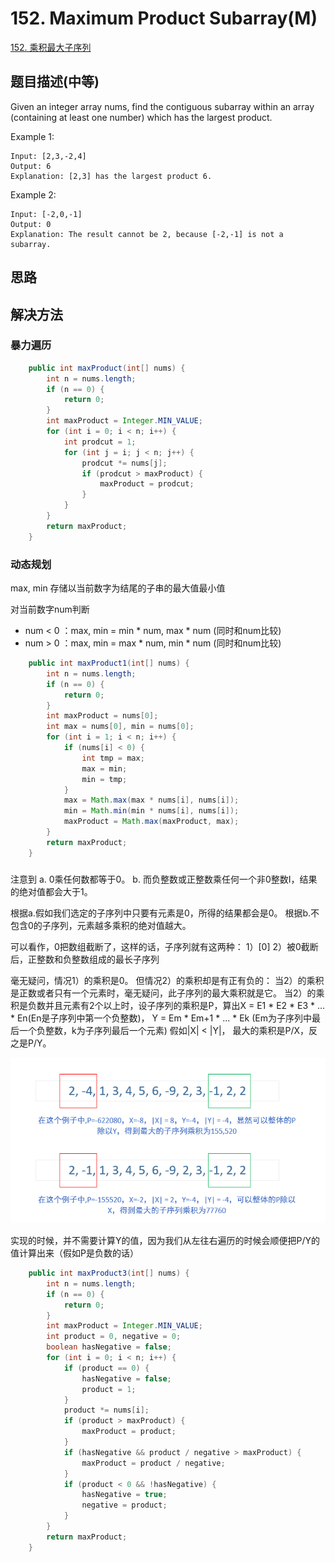 # 152. Maximum Product Subarray\(M\)

[152. 乘积最大子序列](https://leetcode-cn.com/problems/maximum-product-subarray/)

## 题目描述\(中等\)

Given an integer array nums, find the contiguous subarray within an array \(containing at least one number\) which has the largest product.

Example 1:

```
Input: [2,3,-2,4]
Output: 6
Explanation: [2,3] has the largest product 6.
```

Example 2:

```
Input: [-2,0,-1]
Output: 0
Explanation: The result cannot be 2, because [-2,-1] is not a subarray.
```

## 思路

## 解决方法

### 暴力遍历

```java
    public int maxProduct(int[] nums) {
        int n = nums.length;
        if (n == 0) {
            return 0;
        }
        int maxProduct = Integer.MIN_VALUE;
        for (int i = 0; i < n; i++) {
            int prodcut = 1;
            for (int j = i; j < n; j++) {
                prodcut *= nums[j];
                if (prodcut > maxProduct) {
                    maxProduct = prodcut;
                }
            }
        }
        return maxProduct;
    }
```

### 动态规划

max, min 存储以当前数字为结尾的子串的最大值最小值

对当前数字num判断

* num &lt; 0 ：max, min = min \* num, max \* num \(同时和num比较\)
* num &gt; 0 ：max, min = max \* num, min \* num \(同时和num比较\)

```java
    public int maxProduct1(int[] nums) {
        int n = nums.length;
        if (n == 0) {
            return 0;
        }
        int maxProduct = nums[0];
        int max = nums[0], min = nums[0];
        for (int i = 1; i < n; i++) {
            if (nums[i] < 0) {
                int tmp = max;
                max = min;
                min = tmp;
            }
            max = Math.max(max * nums[i], nums[i]);
            min = Math.min(min * nums[i], nums[i]);
            maxProduct = Math.max(maxProduct, max);
        }
        return maxProduct;
    }
```

### 

注意到
a. 0乘任何数都等于0。
b. 而负整数或正整数乘任何一个非0整数I，结果的绝对值都会大于1。

根据a.假如我们选定的子序列中只要有元素是0，所得的结果都会是0。
根据b.不包含0的子序列，元素越多乘积的绝对值越大。

可以看作，0把数组截断了，这样的话，子序列就有这两种：
1）[0]
2）被0截断后，正整数和负整数组成的最长子序列

毫无疑问，情况1）的乘积是0。
但情况2）的乘积却是有正有负的：
当2）的乘积是正数或者只有一个元素时，毫无疑问，此子序列的最大乘积就是它。
当2）的乘积是负数并且元素有2个以上时，设子序列的乘积是P，算出X = E1 \* E2 \* E3 \* ... \* En(En是子序列中第一个负整数)，
Y = Em \* Em+1 \* ... \* Ek (Em为子序列中最后一个负整数，k为子序列最后一个元素)
假如|X| < |Y|， 最大的乘积是P/X，反之是P/Y。



![](/assets/101-200/152-s-3-1.png)


实现的时候，并不需要计算Y的值，因为我们从左往右遍历的时候会顺便把P/Y的值计算出来（假如P是负数的话）

```java
    public int maxProduct3(int[] nums) {
        int n = nums.length;
        if (n == 0) {
            return 0;
        }
        int maxProduct = Integer.MIN_VALUE;
        int product = 0, negative = 0;
        boolean hasNegative = false;
        for (int i = 0; i < n; i++) {
            if (product == 0) {
                hasNegative = false;
                product = 1;
            }
            product *= nums[i];
            if (product > maxProduct) {
                maxProduct = product;
            }
            if (hasNegative && product / negative > maxProduct) {
                maxProduct = product / negative;
            }
            if (product < 0 && !hasNegative) {
                hasNegative = true;
                negative = product;
            }
        }
        return maxProduct;
    }
```



